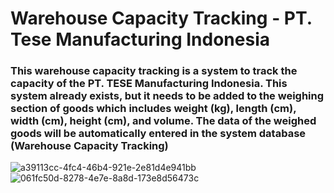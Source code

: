 # Warehouse Capacity Tracking - PT. Tese Manufacturing Indonesia
<h3><p>This warehouse capacity tracking is a system to track the capacity of the PT. TESE Manufacturing Indonesia. This system already exists, but it needs to be added to the weighing section of goods which includes weight (kg), length (cm), width (cm), height (cm), and volume. The data of the weighed goods will be automatically entered in the system database (Warehouse Capacity Tracking) </p></h3>

![a39113cc-4fc4-46b4-921e-2e81d4e941bb](https://github.com/user-attachments/assets/d15c9452-676c-49fe-b181-c5eb837409c0)
![061fc50d-8278-4e7e-8a8d-173e8d56473c](https://github.com/user-attachments/assets/9a3b4b56-9634-4433-b0fe-8cf701871744)


